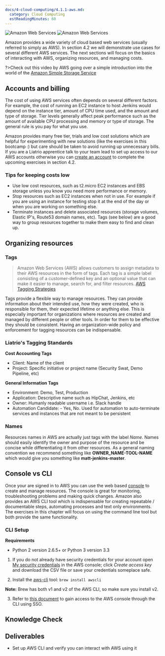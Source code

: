 ```yaml
---
docs/4-cloud-computing/4.1.1-aws.md:
  category: Cloud Computing
  estReadingMinutes: 60
---
```


![Amazon Web Services](img4/aws_light.svg ':size=400px :class=light-mode-img-center')
![Amazon Web Services](img4/aws_dark.svg ':size=400px :class=dark-mode-img-center')

Amazon provides a wide variety of cloud based web services (usually referred to simply as AWS). In section 4.2 we will demonstrate use cases for several different AWS services. The next sections will focus on the basics of interacting with AWS, organizing resources, and managing costs.

?>Check out this video by AWS going over a simple introduction into the world of the [Amazon Simple Storage Service](https://docs.aws.amazon.com/cli/latest/userguide/cli-services-s3.html)

## Accounts and billing

The cost of using AWS services often depends on several different factors. For example, the cost of running an EC2 instance to host Jenkins would depend on the instance tier, amount of CPU time used, and the amount and type of storage. Tier levels generally affect peak performance such as the amount of available CPU processing and memory or type of storage. The general rule is you pay for what you use.

Amazon provides many free tier, trials and low cost solutions which are helpful for experimenting with new solutions (like the exercises in this bootcamp :) but care should be taken to avoid running up unnecessary bills. If you are a Liatrio apprentice talk to your team lead to set up access to our AWS accounts otherwise you can [create an account](https://portal.aws.amazon.com/billing/signup) to complete the upcoming exercises in section 4.2.

### Tips for keeping costs low

- Use low cost resources, such as t2.micro EC2 instances and EBS storage unless you know you need more performance or memory.
- Stop resources such as EC2 instances when not in use. For example if you are using an instance for testing stop it at the end of the day or when you are working on something else.
- Terminate instances and delete associated resources (storage volumes, Elastic IP's, Route53 domain names, etc). Tags (see below) are a good way to group resources together to make them easy to find and clean up.

## Organizing resources

### Tags

> Amazon Web Services (AWS) allows customers to assign metadata to their AWS resources in the form of tags. Each tag is a simple label consisting of a customer-defined key and an optional value that can make it easier to manage, search for, and filter resources. [AWS Tagging Strategies](https://docs.aws.amazon.com/whitepapers/latest/tagging-best-practices/tagging-best-practices.html)

Tags provide a flexible way to manage resources. They can provide information about their intended use, how they were created, who is responsible for them, their expected lifetime or anything else. This is especially important for organizations where resources are created and managed by different people or other tools. In order for them to be effective they should be consistent. Having an organization-wide policy and enforcement for tagging resources can be indispensable.

### Liatrio's Tagging Standards

**Cost Accounting Tags**

- Client: Name of the client
- Project: Specific initiative or project name (Security Swat, Demo Pipeline, etc)

**General Information Tags**

- Environment: Demo, Test, Production
- Application: Descriptive name such as HipChat, Jenkins, etc
- Owner: Humanly readable username i.e. Slack handle
- Automation Candidate: - Yes, No. Used for automation to auto-terminate services and instances that are not meant to be persistent

### Names

Resources names in AWS are actually just tags with the label *Name*. Names should easily identify the owner and purpose of the resource and be concise while differentiating it from other resources. As a general naming convention we recommend something like **OWNER_NAME-TOOL-NAME** which would give you something like **matt-jenkins-master**.

## Console vs CLI

Once your are signed in to AWS you can use the web based [console](https://console.aws.amazon.com/) to create and manage resources. The console is great for monitoring, troubleshooting problems and making quick changes. Amazon also provides an AWS CLI tool which is indispensable for creating repeatable / documentable steps, automating processes and text only environments. The exercises in this chapter will focus on using the command line tool but both provide the same functionality.

### CLI Setup

**Requirements**

- Python 2 version 2.6.5+ or Python 3 version 3.3

1. If you do not already have security credentials for your account open [My security credentials](https://console.aws.amazon.com/iam/home?#/security_credentials) in the AWS console; click *Create access key* and download the CSV file or save your credentials someplace safe.

2. Install the [aws-cli](https://docs.aws.amazon.com/cli/latest/userguide/cli-chap-welcome.html) tool: `brew install awscli`

**Note:** Brew has both v1 and v2 of the AWS CLI, so make sure you install v2.

3. Refer to [this document](https://vigilant-adventure-p83913k.pages.github.io/end_user/onboarding/) to gain access to the AWS console through the CLI using SSO.

## Knowledge Check

<div class="quizdown">
  <div id="chapter-4/4.1.1/aws-quiz.js"></div>
</div>

## Deliverables

- Set up AWS CLI and verify you can interact with AWS using it
